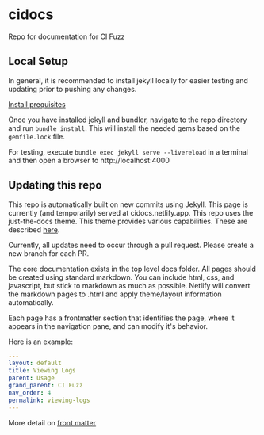 # cidocs
Repo for documentation for CI Fuzz

## Local Setup
In general, it is recommended to install jekyll locally for easier testing and updating prior to pushing any changes.

[Install prequisites](https://jekyllrb.com/docs/installation/ubuntu/)

Once you have installed jekyll and bundler, navigate to the repo directory and run `bundle install`. This will install the needed gems based on the `gemfile.lock` file.

For testing, execute `bundle exec jekyll serve --livereload` in a terminal and then open a browser to http://localhost:4000

## Updating this repo
This repo is automatically built on new commits using Jekyll. This page is currently (and temporarily) served at cidocs.netlify.app. 
This repo uses the just-the-docs theme. This theme provides various capabilities. These are described [here](https://just-the-docs.github.io/just-the-docs/).

Currently, all updates need to occur through a pull request. Please create a new branch for each PR.

The core documentation exists in the top level docs folder. All pages should be created using standard markdown. You can include html, css, and javascript, but stick to markdown as much as possible. Netlify will convert the markdown pages to .html and apply theme/layout information automatically.

Each page has a frontmatter section that identifies the page, where it appears in the navigation pane, and can modify it's behavior.

Here is an example:

```yaml
---
layout: default
title: Viewing Logs
parent: Usage
grand_parent: CI Fuzz
nav_order: 4
permalink: viewing-logs
---
```

More detail on [front matter](https://jekyllrb.com/docs/front-matter/)

